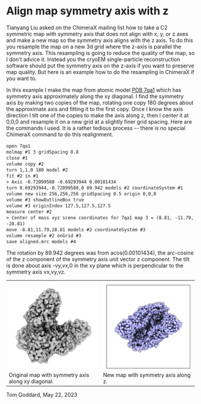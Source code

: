# Align map symmetry axis with z

Tianyang Liu asked on the ChimeraX mailing list how to take a C2 symmetric map with symmetry axis that does not align with x, y, or z axes and make a new map so the symmetry axis aligns with the z axis.  To do this you resample the map on a new 3d grid where the z-axis is parallel the symmetry axis.  This resampling is going to reduce the quality of the map, so I don't advice it.  Instead you the cryoEM single-particle reconstruction software should put the symmetry axis on the z-axis if you want to preserve map quality.  But here is an example how to do the resampling in ChimeraX if you want to.

In this example I make the map from atomic model [PDB 7qa1](https://www.rcsb.org/structure/7QA1) which has symmetry axis approximately along the xy diagonal.  I find the symmetry axis by making two copies of the map, rotating one copy 180 degrees about the approximate axis and fitting it to the first copy.  Once I know the axis direction I tilt one of the copies to make the axis along z, then I center it at 0,0,0 and resample it on a new grid at a slightly finer grid spacing.  Here are the commands I used.  It is a rather tedious process -- there is no special ChimeraX command to do this realignment.

    open 7qa1
    molmap #1 3 gridSpacing 0.8
    close #1
    volume copy #2
    turn 1,1,0 180 model #2
    fit #2 in #1
    > Axis -0.72099508 -0.69293944 0.00101434
    turn 0.69293944,-0.72099508,0 89.942 models #2 coordinateSystem #1
    volume new size 256,256,256 gridSpacing 0.5 origin 0,0,0
    volume #3 showOutlineBox true
    volume #3 originIndex 127.5,127.5,127.5
    measure center #2
    > Center of mass xyz scene coordinates for 7qa1 map 3 = (8.81, -11.79, -28.81)
    move -8.81,11.79,28.81 models #2 coordinateSystem #3
    volume resample #2 onGrid #3
    save aligned.mrc models #4
    
The rotation by 89.942 degrees was from acos(0.00101434), the arc-cosine of the z component of the symmetry axis unit vector z component.  The tilt is done about axis -vy,vx,0 in the xy plane which is perpendicular to the symmetry axis vx,vy,vz.

<table>
<tr>
<td><img src="7qa1_map.jpg"><br>Original map with symmetry axis along xy diagonal.</td>
<td><img src="7qa1_map_aligned.jpg"><br>New map with symmetry axis along z.</td>
</tr>
</table>

Tom Goddard, May 22, 2023
